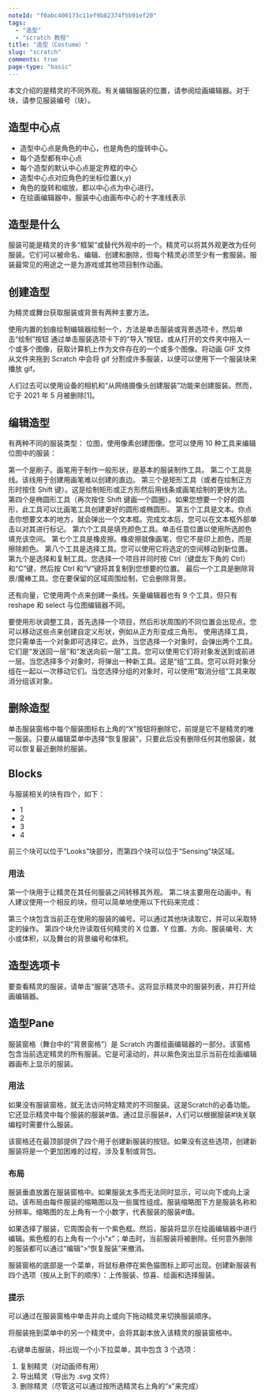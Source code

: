 ```yaml
---
noteId: "f0abc400173c11ef9b82374f5b91ef20"
tags:
  - "造型"
  - "scratch 教程"
title: "造型（Costume）"
slug: "scratch"
comments: true
page-type: "basic"
---
```


本文介绍的是精灵的不同外观。有关编辑服装的位置，请参阅绘画编辑器。对于块，请参见服装编号（块）。

## 造型中心点
- 造型中心点是角色的中心，也是角色的旋转中心。
- 每个造型都有中心点
- 每个造型的默认中心点是定界框的中心
- 造型中心点对应角色的坐标位置(x,y)
- 角色的旋转和缩放，都以中心点为中心进行。
- 在绘画编辑器中，服装中心由画布中心的十字准线表示



## 造型是什么
服装可能是精灵的许多“框架”或替代外观中的一个。精灵可以将其外观更改为任何服装。它们可以被命名、编辑、创建和删除，但每个精灵必须至少有一套服装。服装最常见的用途之一是为游戏或其他项目制作动画。

## 创建造型

为精灵或舞台获取服装或背景有两种主要方法。

使用内置的划痕绘制编辑器绘制一个，方法是单击服装或背景选项卡，然后单击“绘制”按钮
通过单击服装选项卡下的“导入”按钮，或从打开的文件夹中拖入一个或多个图像，获取计算机上作为文件存在的一个或多个图像。将动画 GIF 文件从文件夹拖到 Scratch 中会将 gif 分割成许多服装，以便可以使用下一个服装块来播放 gif。

人们过去可以使用设备的相机和“从网络摄像头创建服装”功能来创建服装。然而，它于 2021 年 5 月被删除[1]。

## 编辑造型

有两种不同的服装类型： 位图，使用像素创建图像。您可以使用 10 种工具来编辑位图中的服装：

第一个是刷子。画笔用于制作一般形状，是基本的服装制作工具。
第二个工具是线。该线用于创建用画笔难以创建的直边。
第三个是矩形工具（或者在绘制正方形时按住 Shift 键）。这是绘制矩形或正方形然后用线条或画笔绘制的更快方法。
第四个是椭圆形工具（再次按住 Shift 键画一个圆圈）。如果您想要一个好的圆形，此工具可以比画笔工具创建更好的圆形或椭圆形。
第五个工具是文本。你点击你想要文本的地方，就会弹出一个文本框。完成文本后，您可以在文本框外部单击以对其进行标记。
第六个工具是填充颜色工具。单击任意位置以使用所选颜色填充该空间。
第七个工具是橡皮擦。橡皮擦就像画笔，但它不是印上颜色，而是擦除颜色。
第八个工具是选择工具。您可以使用它将选定的空间移动到新位置。
第九个是选择和复制工具。您选择一个项目并同时按 Ctrl（键盘左下角的 Ctrl）和“C”键，然后按 Ctrl 和“V”键将其复制到您想要的位置。
最后一个工具是删除背景/魔棒工具。您在要保留的区域周围绘制，它会删除背景。

还有向量，它使用两个点来创建一条线。矢量编辑器也有 9 个工具，但只有 reshape 和 select 与位图编辑器不同。

要使用形状调整工具，首先选择一个项目，然后形状周围的不同位置会出现点。您可以移动这些点来创建自定义形状，例如从正方形变成三角形。
使用选择工具，您只需单击一个对象即可选择它。此外，当您选择一个对象时，会弹出两个工具。它们是“发送回一层”和“发送向前一层”工具。您可以使用它们将对象发送到或前进一层。当您选择多个对象时，将弹出一种新工具。这是“组”工具。您可以将对象分组在一起以一次移动它们。当您选择分组的对象时，可以使用“取消分组”工具来取消分组该对象。

## 删除造型

单击服装窗格中每个服装图标右上角的“X”按钮将删除它，前提是它不是精灵的唯一服装。只要从编辑菜单中选择“恢复服装”，只要此后没有删除任何其他服装，就可以恢复最近删除的服装。

## Blocks

与服装相关的块有四个，如下：

- 1
- 2
- 3
- 4

前三个块可以位于“Looks”块部分，而第四个块可以位于“Sensing”块区域。

### 用法

第一个块用于让精灵在其任何服装之间转移其外观。
第二块主要用在动画中。有人建议使用一个相反的块，但可以简单地使用以下代码来完成：

第三个块包含当前正在使用的服装的编号。可以通过其他块读取它，并可以采取特定的操作。
第四个块允许读取任何精灵的 X 位置、Y 位置、方向、服装编号、大小或体积，以及舞台的背景编号和体积。

## 造型选项卡

要查看精灵的服装，请单击“服装”选项卡。这将显示精灵中的服装列表，并打开绘画编辑器。

## 造型Pane

服装窗格（舞台中的“背景窗格”）是 Scratch 内置绘画编辑器的一部分。该窗格包含当前选定精灵的所有服装。它是可滚动的，并以紫色突出显示当前在绘画编辑器画布上显示的服装。

### 用法
如果没有服装窗格，就无法访​​问特定精灵的不同服装。这是Scratch的必备功能。它还显示精灵中每个服装的服装#值。通过显示服装#，人们可以根据服装#块关联编程时需要什么服装。

该窗格还在最顶部提供了四个用于创建新服装的按钮。如果没有这些选项，创建新服装将是一个更加困难的过程，涉及复制或背包。

### 布局
服装垂直放置在服装窗格中。如果服装太多而无法同时显示，可以向下或向上滚动。该布局由每件服装的缩略图以及一些属性组成。服装缩略图下方是服装名称和分辨率。缩略图的左上角有一个小数字，代表服装的服装#值。

如果选择了服装，它周围会有一个紫色框。然后，服装将显示在绘画编辑器中进行编辑。紫色框的右上角有一个小“x”；单击时，当前服装将被删除。任何意外删除的服装都可以通过“编辑”>“恢复服装”来撤消。

服装窗格的底部是一个菜单，将鼠标悬停在紫色猫图标上即可出现。创建新服装有四个选项（按从上到下的顺序）：上传服装、惊喜、绘画和选择服装。

### 提示

可以通过在服装窗格中单击并向上或向下拖动精灵来切换服装顺序。

将服装拖到菜单中的另一个精灵中，会将其副本放入该精灵的服装窗格中。

.右键单击服装，将出现一个小下拉菜单，其中包含 3 个选项：

1. 复制精灵（对动画师有用）
2. 导出精灵（导出为 .svg 文件）
3. 删除精灵（尽管这可以通过按所选精灵右上角的“x”来完成）
